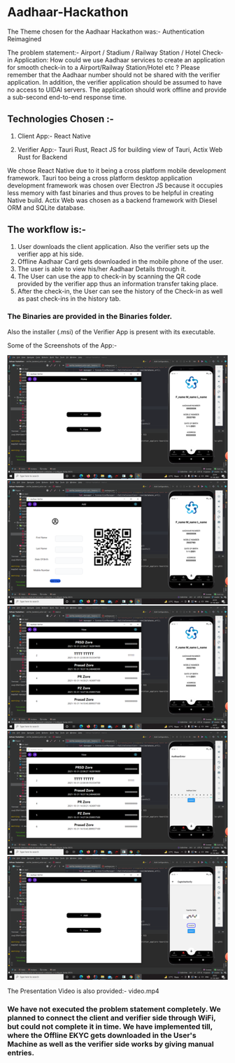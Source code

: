# Aadhaar-Hackathon

The Theme chosen for the Aadhaar Hackathon was:-
Authentication Reimagined

The problem statement:-
Airport / Stadium / Railway Station / Hotel Check-in Application: How could we use
Aadhaar services to create an application for smooth check-in to a Airport/Railway Station/Hotel
etc ? Please remember that the Aadhaar number should not be shared with the verifier
application. In addition, the verifier application should be assumed to have no access to UIDAI
servers. The application should work offline and provide a sub-second end-to-end response
time.

## Technologies Chosen :-

1. Client App:- React Native

2. Verifier App:- Tauri Rust, React JS for building view of Tauri, Actix Web Rust for Backend

We chose React Native due to it being a cross platform mobile development framework.
Tauri too being a cross platform desktop application development framework was chosen over Electron JS because
it occupies less memory with fast binaries and thus proves to be helpful in creating Native build. 
Actix Web was chosen as a backend framework with Diesel ORM and SQLite database.

## The workflow is:-
1. User downloads the client application. Also the verifier sets up the verifier app at his side.
2. Offline Aadhaar Card gets downloaded in the mobile phone of the user.
3. The user is able to view his/her Aadhaar Details through it.
4. The User can use the app to check-in by scanning the QR code provided by the verifier app thus an information
   transfer taking place.
5. After the check-in, the User can see the history of the Check-in as well as past check-ins in the history tab.

### The Binaries are provided in the Binaries folder.
Also the installer (.msi) of the Verifier App is present with its executable.

Some of the Screenshots of the App:-

<img src="./Screenshot (98).png"/>

<img src="./Screenshot (99).png"/>

<img src="./Screenshot (100).png"/>

<img src="./Screenshot (101).png"/>

<img src="./Screenshot (102).png"/>

The Presentation Video is also provided:-
video.mp4

### We have not executed the problem statement completely. We planned to connect the client and verifier side through WiFi, but could not complete it in time. We have implemented till, where the Offline EKYC gets downloaded in the User's Machine as well as the verifier side works by giving manual entries.
